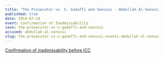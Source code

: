 ```yaml
---
title: "The Prosecutor vs. S. Gadaffi and Senussi - Abdullah Al-Senussi - Confirmation of Inadmissability"
published: true
date: 2014-07-24
event: Confirmation of Inadmissability
case: the-prosecutor-vs-s-gadaffi-and-senussi
accused: abdullah-al-senussi
slug: the-prosecutor-vs-s-gadaffi-and-senussi-events-abdullah-al-senussi-confirmation-of inadmissability
---
```


[Confirmation of inadmissability before ICC](https://www.icc-cpi.int/en_menus/icc/press%20and%20media/press%20releases/Pages/pr1034.aspx)

